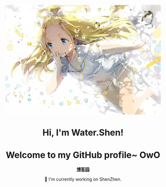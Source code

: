 <p align="center">
  <img src="banner.jpg" alt="Water.Shen Banner">
</p>

<h1 align="center">Hi, I'm Water.Shen!</h1>
<h1 align="center">Welcome to my GitHub profile~ OwO</h1>



<p align="center">
  <strong><a href="https://www.cnblogs.com/sjava">博客园</a></strong>
</p>

<p align="center">🤔 I'm currently working on ShenZhen.</p>

<!--
**edisonlee55/edisonlee55** is a ✨ _special_ ✨ repository because its `README.md` (this file) appears on your GitHub profile.

Here are some ideas to get you started:

- 🔭 I’m currently working on ...
- 🌱 I’m currently learning ...
- 👯 I’m looking to collaborate on ...
- 🤔 I’m looking for help with ...
- 💬 Ask me about ...
- 📫 How to reach me: ...
- 😄 Pronouns: ...
- ⚡ Fun fact: ...
-->
